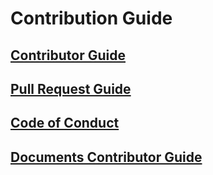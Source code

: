 # Contribution Guide
## [Contributor Guide](contributor.md)
## [Pull Request Guide](pull-request.md)
## [Code of Conduct](code-conduct.md)
## [Documents Contributor Guide](document-contributor.md)